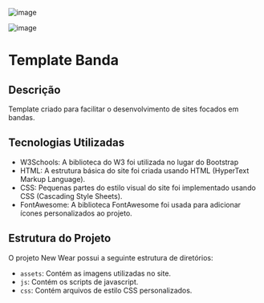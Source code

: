 ![image](https://github.com/brunors1/band/assets/117781967/9b52de2c-bd3e-416f-b921-89790ee6aad8)

![image](https://github.com/brunors1/band/assets/117781967/a1c83014-8299-46dd-a41c-f45566299bc8)



# Template Banda

## Descrição

Template criado para facilitar o desenvolvimento de sites focados em bandas.

## Tecnologias Utilizadas

- W3Schools: A biblioteca do W3 foi utilizada no lugar do Bootstrap
- HTML: A estrutura básica do site foi criada usando HTML (HyperText Markup Language).
- CSS: Pequenas partes do estilo visual do site foi implementado usando CSS (Cascading Style Sheets).
- FontAwesome: A biblioteca FontAwesome foi usada para adicionar ícones personalizados ao projeto.

## Estrutura do Projeto

O projeto New Wear possui a seguinte estrutura de diretórios:

- `assets`: Contém as imagens utilizadas no site.
- `js`: Contém os scripts de javascript.
- `css`: Contém arquivos de estilo CSS personalizados.

